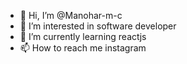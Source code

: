 - 👋 Hi, I’m @Manohar-m-c
- 👀 I’m interested in software developer
- 🌱 I’m currently learning reactjs
- 📫 How to reach me instagram 

